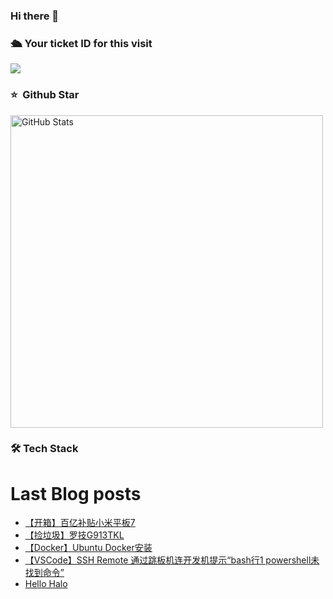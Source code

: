### Hi there 👋

<!--
**doraemon-hub-art/doraemon-hub-art** is a ✨ _special_ ✨ repository because its `README.md` (this file) appears on your GitHub profile.

Here are some ideas to get you started:

- 🔭 I’m currently working on ...

- 🌱 I’m currently learning ...

- 👯 I’m looking to collaborate on ...

- 🤔 I’m looking for help with ...

- 💬 Ask me about ...

- 📫 How to reach me: ...

- 😄 Pronouns: ...

- ⚡ Fun fact: ...
  -->

  

### **🛳** **Your ticket ID for this visit**

<img src="https://profile-counter.glitch.me/doraemon-hub-art/count.svg" />

### ⭐️ &nbsp;Github Star

<img width="500px"  alt="GitHub Stats" src="https://github-readme-stats.vercel.app/api?username=doraemon-hub-art&count_private=true&show_icons=true"/>

### **🛠** **Tech Stack**


# Last Blog posts
<!-- BLOG-POST-LIST:START -->
- [【开箱】百亿补贴小米平板7](/archives/wei-ming-ming-wen-zhang)
- [【捡垃圾】罗技G913TKL](/archives/wei-ming-ming-wen-zhang)
- [【Docker】Ubuntu Docker安装](/archives/%E3%80%90Docker%E3%80%91Ubuntu%20Docker%E5%AE%89%E8%A3%85)
- [【VSCode】SSH Remote 通过跳板机连开发机提示“bash行1 powershell未找到命令”](/archives/1712329233798)
- [Hello Halo](/archives/hello-halo)
<!-- BLOG-POST-LIST:END -->


